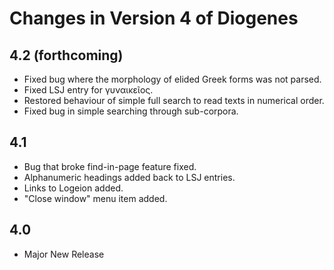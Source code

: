 # Changes in Version 4 of Diogenes

## 4.2 (forthcoming)
* Fixed bug where the morphology of elided Greek forms was not parsed.
* Fixed LSJ entry for γυναικεῖος.
* Restored behaviour of simple full search to read texts in numerical order.
* Fixed bug in simple searching through sub-corpora. 

## 4.1 
* Bug that broke find-in-page feature fixed.
* Alphanumeric headings added back to LSJ entries.
* Links to Logeion added.
* "Close window" menu item added.

## 4.0 
* Major New Release


